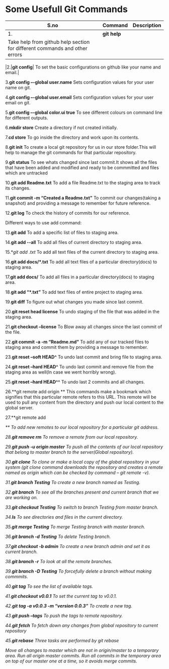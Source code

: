 # Some Usefull Git Commands
|S.no| Command| Description|
|----|-----|------|
|1.|**git help**|
Take help from github help section for different commands and other errors| 
 



|2.|**git config**|
To set the basic configurations on github like your name and email.| 
 

3.**git config –-global user.name** 
Sets configuration values for your user name on git. 
 

4.**git config –-global user.email** 
Sets configuration values for your user email on git. 
 

5.**git config –-global color.ui true**
To see different colours on command line for different outputs. 
 

6.**mkdir store**
Create a directory if not created initially. 
 

7.**cd store**
To go inside the directory and work upon its contents. 
 

8.**git init**
To create a local git repository for us in our store folder.This will help to manage the git commands for that particular repository. 
 

9.**git status**
To see whats changed since last commit.It shows all the files that have been added and modified and ready to be commmitted and files which are untracked 
 

10.**git add Readme.txt**
To add a file Readme.txt to the staging area to track its changes. 
 

11.**git commit -m “Created a Readme.txt”**
To commit our changes(taking a snapshot) and providing a message to remember for future reference. 
 

12.**git log**
To check the history of commits for our reference. 

Different ways to use add command: 
 

13.**git add**
To add a specific list of files to staging area. 
 

14.**git add --all**
To add all files of current directory to staging area. 
 

15.**git add *.txt**
To add all text files of the current directory to staging area. 
 

16.**git add docs/*.txt**
To add all text files of a particular directory(docs) to staging area. 
 

17.**git add docs/**
To add all files in a particular directory(docs) to staging area. 
 

18.**git add “*.txt”**
To add text files of entire project to staging area. 
 

19.**git diff**
To figure out what changes you made since last commit. 
 

20.**git reset head license**
To undo staging of the file that was added in the staging area. 
 

21.**git checkout –license**
To Blow away all changes since the last commit of the file. 
 

22.**git commit -a -m “Readme.md”**
To add any of our tracked files to staging area and commit them by providing a message to remember. 
 

23.**git reset –soft HEAD^**
To undo last commit and bring file to staging area. 
 

24.**git reset –hard HEAD^**
To undo last commit and remove file from the staging area as well(In case we went horribly wrong). 
 

25.**git reset –hard HEAD^^**
To undo last 2 commits and all changes. 
 

26.**git remote add origin **
This commands make a bookmark which signifies that this particular remote refers to this URL. 
This remote will be used to pull any content from the directory and push our local content to the global server. 
 

27.**git remote add <address> **
To add new remotes to our local repository for a particular git address. 
 

28.**git remove rm**
To remove a remote from our local repository. 
 

29.**git push -u origin master**
To push all the contents of our local repository that belong to master branch to the server(Global repository). 
 

30.**git clone**
To clone or make a local copy of the global repository in your system 
(git clone command downloads the repository and creates a remote named as origin which can be checked by command – git remote -v). 
 

31.**git branch Testing**
To create a new branch named as Testing. 
 

32.**git branch**
To see all the branches present and current branch that we are working on. 
 

33.**git checkout Testing**
To switch to branch Testing from master branch. 
 

34.**ls**
To see directories and files in the current directory. 
 

35.**git merge Testing**
To merge Testing branch with master branch. 
 

36.**git branch -d Testing**
To delete Testing branch. 
 

37.**git checkout -b admin**
To create a new branch admin and set it as current branch. 
 

38.**git branch -r**
To look at all the remote branches. 
 

39.**git branch -D Testing**
To forcefully delete a branch without making commmits. 
 

40.**git tag**
To see the list of available tags. 
 

41.**git checkout v0.0.1**
To set the current tag to v0.0.1. 
 

42.**git tag -a v0.0.3 -m “version 0.0.3”**
To create a new tag. 
 

43.**git push –tags**
To push the tags to remote repository. 
 

44.**git fetch**
To fetch down any changes from global repository to current repository 
 

45.**git rebase**
Three tasks are performed by git rebase 
 

Move all changes to master which are not in origin/master to a temporary area.
Run all origin master commits.
Run all commits in the temporary area on top of our master one at a time, so it avoids merge commits.
